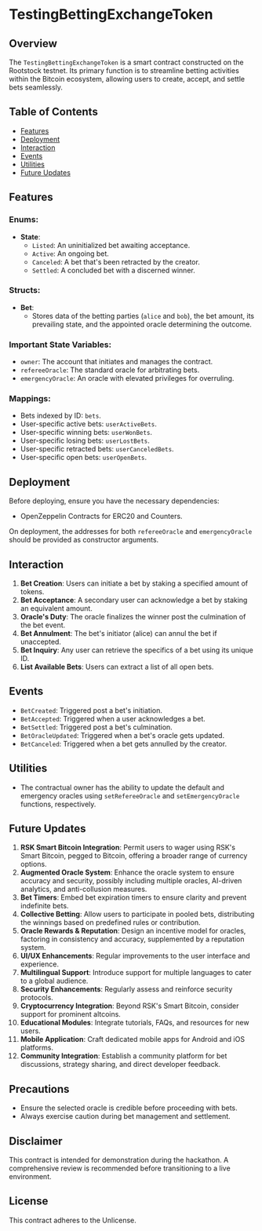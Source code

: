 # TestingBettingExchangeToken

## Overview
The `TestingBettingExchangeToken` is a smart contract constructed on the Rootstock testnet. Its primary function is to streamline betting activities within the Bitcoin ecosystem, allowing users to create, accept, and settle bets seamlessly.

## Table of Contents
- [Features](#features)
- [Deployment](#deployment)
- [Interaction](#interaction)
- [Events](#events)
- [Utilities](#utilities)
- [Future Updates](#future-updates)

## Features

### Enums:
- **State**:
  - `Listed`: An uninitialized bet awaiting acceptance.
  - `Active`: An ongoing bet.
  - `Canceled`: A bet that's been retracted by the creator.
  - `Settled`: A concluded bet with a discerned winner.

### Structs:
- **Bet**:
  - Stores data of the betting parties (`alice` and `bob`), the bet amount, its prevailing state, and the appointed oracle determining the outcome.

### Important State Variables:
- `owner`: The account that initiates and manages the contract.
- `refereeOracle`: The standard oracle for arbitrating bets.
- `emergencyOracle`: An oracle with elevated privileges for overruling.

### Mappings:
- Bets indexed by ID: `bets`.
- User-specific active bets: `userActiveBets`.
- User-specific winning bets: `userWonBets`.
- User-specific losing bets: `userLostBets`.
- User-specific retracted bets: `userCanceledBets`.
- User-specific open bets: `userOpenBets`.

## Deployment
Before deploying, ensure you have the necessary dependencies:
- OpenZeppelin Contracts for ERC20 and Counters.

On deployment, the addresses for both `refereeOracle` and `emergencyOracle` should be provided as constructor arguments.

## Interaction
1. **Bet Creation**: Users can initiate a bet by staking a specified amount of tokens.
2. **Bet Acceptance**: A secondary user can acknowledge a bet by staking an equivalent amount.
3. **Oracle's Duty**: The oracle finalizes the winner post the culmination of the bet event.
4. **Bet Annulment**: The bet's initiator (alice) can annul the bet if unaccepted.
5. **Bet Inquiry**: Any user can retrieve the specifics of a bet using its unique ID.
6. **List Available Bets**: Users can extract a list of all open bets.

## Events
- `BetCreated`: Triggered post a bet's initiation.
- `BetAccepted`: Triggered when a user acknowledges a bet.
- `BetSettled`: Triggered post a bet's culmination.
- `BetOracleUpdated`: Triggered when a bet's oracle gets updated.
- `BetCanceled`: Triggered when a bet gets annulled by the creator.

## Utilities
- The contractual owner has the ability to update the default and emergency oracles using `setRefereeOracle` and `setEmergencyOracle` functions, respectively.

## Future Updates
1. **RSK Smart Bitcoin Integration**: Permit users to wager using RSK's Smart Bitcoin, pegged to Bitcoin, offering a broader range of currency options.
2. **Augmented Oracle System**: Enhance the oracle system to ensure accuracy and security, possibly including multiple oracles, AI-driven analytics, and anti-collusion measures.
3. **Bet Timers**: Embed bet expiration timers to ensure clarity and prevent indefinite bets.
4. **Collective Betting**: Allow users to participate in pooled bets, distributing the winnings based on predefined rules or contribution.
5. **Oracle Rewards & Reputation**: Design an incentive model for oracles, factoring in consistency and accuracy, supplemented by a reputation system.
6. **UI/UX Enhancements**: Regular improvements to the user interface and experience.
7. **Multilingual Support**: Introduce support for multiple languages to cater to a global audience.
8. **Security Enhancements**: Regularly assess and reinforce security protocols.
9. **Cryptocurrency Integration**: Beyond RSK's Smart Bitcoin, consider support for prominent altcoins.
10. **Educational Modules**: Integrate tutorials, FAQs, and resources for new users.
11. **Mobile Application**: Craft dedicated mobile apps for Android and iOS platforms.
12. **Community Integration**: Establish a community platform for bet discussions, strategy sharing, and direct developer feedback.

## Precautions
- Ensure the selected oracle is credible before proceeding with bets.
- Always exercise caution during bet management and settlement.

## Disclaimer
This contract is intended for demonstration during the hackathon. A comprehensive review is recommended before transitioning to a live environment.

## License
This contract adheres to the Unlicense.
